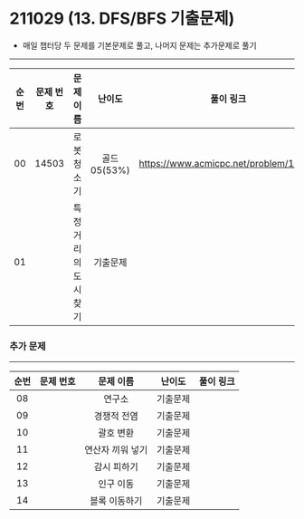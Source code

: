 # 211029 (13. DFS/BFS 기출문제)

- 매일 챕터당 두 문제를 기본문제로 풀고, 나머지 문제는 추가문제로 풀기
___

 

| 순번 | 문제 번호 |   문제 이름   |  난이도  | 풀이 링크 |
| :--: | :-------: | :-----------: | :------: | :-------: |
|  00   | 14503 | 로봇 청소기 | 골드05(53%)     | https://www.acmicpc.net/problem/14503          |
|  01  |  | 특정 거리의 도시 찾기     | 기출문제     |          |





### 추가 문제

___



| 순번 | 문제 번호 | 문제 이름 | 난이도 | 풀이 링크 |
| :--: | :-------: | :-------:      | :----: | :-------: |
|  08  |  | 연구소 | 기출문제     |          |
|  09  |  | 경쟁적 전염 | 기출문제     |          |
|  10  |  | 괄호 변환 | 기출문제     |          |
|  11  |  | 연산자 끼워 넣기 | 기출문제     |          |
|  12  |  | 감시 피하기 | 기출문제     |          |
|  13  |  | 인구 이동 | 기출문제     |          |
|  14  |  | 블록 이동하기 | 기출문제     |          |

